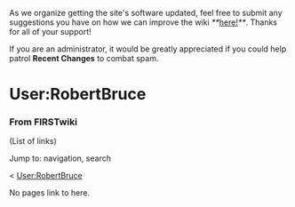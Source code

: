 As we organize getting the site's software updated, feel free to submit any
suggestions you have on how we can improve the wiki
_**_[here!](/index.php/User:Hallry/Suggestions "User:Hallry/Suggestions"
)_**_. Thanks for all of your support!

If you are an administrator, it would be greatly appreciated if you could help
patrol **Recent Changes** to combat spam.

# User:RobertBruce

### From FIRSTwiki

(List of links)

Jump to: navigation, search

&lt;
[User:RobertBruce](/index.php?title=User:RobertBruce&action=edit&redirect=no
"User:RobertBruce" )  

No pages link to here.

